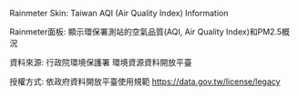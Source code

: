 Rainmeter Skin: Taiwan AQI (Air Quality Index) Information

Rainmeter面板: 顯示環保署測站的空氣品質(AQI, Air Quality Index)和PM2.5概況

資料來源: 行政院環境保護署 環境資源資料開放平臺

授權方式: 依政府資料開放平臺使用規範 https://data.gov.tw/license/legacy